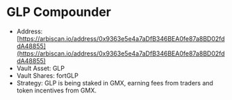# GLP Compounder



* Address: [https://arbiscan.io/address/0x9363e5e4a7aDfB346BEA0fe87a8BD02fddA48855](https://arbiscan.io/address/0x9363e5e4a7aDfB346BEA0fe87a8BD02fddA48855)
* Vault Asset: GLP
* Vault Shares: fortGLP
* Strategy: GLP is being staked in GMX, earning fees from traders and token incentives from GMX.
  